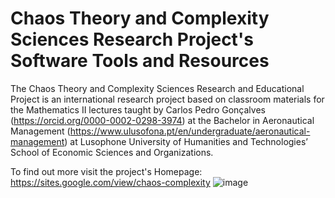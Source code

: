# Chaos Theory and Complexity Sciences Research Project's Software Tools and Resources


The Chaos Theory and Complexity Sciences Research and Educational Project is an international research project based on classroom materials for the Mathematics II lectures taught by Carlos Pedro Gonçalves (https://orcid.org/0000-0002-0298-3974) at the Bachelor in Aeronautical Management (https://www.ulusofona.pt/en/undergraduate/aeronautical-management) at Lusophone University of Humanities and Technologies’ School of Economic Sciences and Organizations.

To find out more visit the project's Homepage: https://sites.google.com/view/chaos-complexity
![image](https://user-images.githubusercontent.com/15832110/179417088-79253f6b-1f65-43b6-94af-6439af466359.png)

